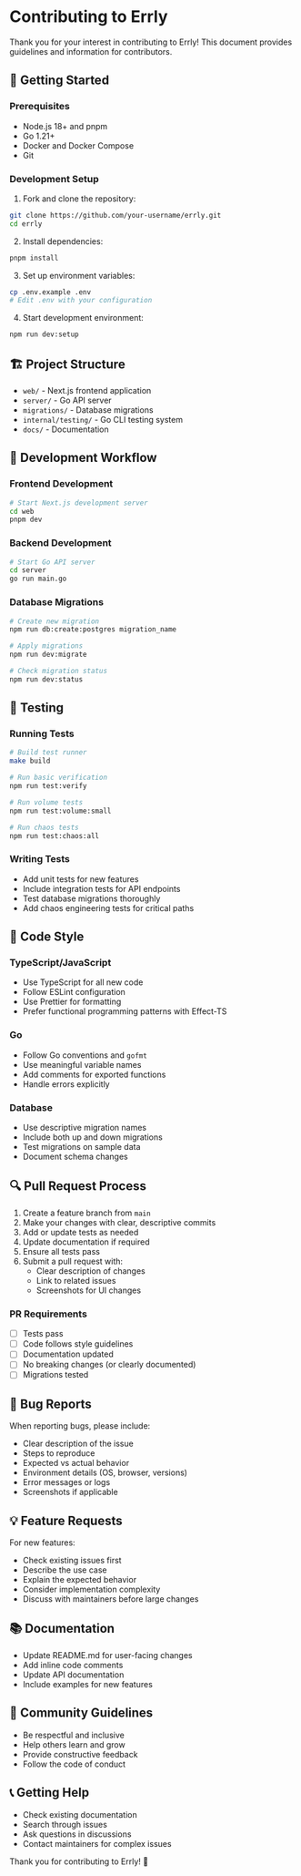 # Contributing to Errly

Thank you for your interest in contributing to Errly! This document provides guidelines and information for contributors.

## 🚀 Getting Started

### Prerequisites

- Node.js 18+ and pnpm
- Go 1.21+
- Docker and Docker Compose
- Git

### Development Setup

1. Fork and clone the repository:
```bash
git clone https://github.com/your-username/errly.git
cd errly
```

2. Install dependencies:
```bash
pnpm install
```

3. Set up environment variables:
```bash
cp .env.example .env
# Edit .env with your configuration
```

4. Start development environment:
```bash
npm run dev:setup
```

## 🏗️ Project Structure

- `web/` - Next.js frontend application
- `server/` - Go API server
- `migrations/` - Database migrations
- `internal/testing/` - Go CLI testing system
- `docs/` - Documentation

## 🔧 Development Workflow

### Frontend Development

```bash
# Start Next.js development server
cd web
pnpm dev
```

### Backend Development

```bash
# Start Go API server
cd server
go run main.go
```

### Database Migrations

```bash
# Create new migration
npm run db:create:postgres migration_name

# Apply migrations
npm run dev:migrate

# Check migration status
npm run dev:status
```

## 🧪 Testing

### Running Tests

```bash
# Build test runner
make build

# Run basic verification
npm run test:verify

# Run volume tests
npm run test:volume:small

# Run chaos tests
npm run test:chaos:all
```

### Writing Tests

- Add unit tests for new features
- Include integration tests for API endpoints
- Test database migrations thoroughly
- Add chaos engineering tests for critical paths

## 📝 Code Style

### TypeScript/JavaScript

- Use TypeScript for all new code
- Follow ESLint configuration
- Use Prettier for formatting
- Prefer functional programming patterns with Effect-TS

### Go

- Follow Go conventions and `gofmt`
- Use meaningful variable names
- Add comments for exported functions
- Handle errors explicitly

### Database

- Use descriptive migration names
- Include both up and down migrations
- Test migrations on sample data
- Document schema changes

## 🔍 Pull Request Process

1. Create a feature branch from `main`
2. Make your changes with clear, descriptive commits
3. Add or update tests as needed
4. Update documentation if required
5. Ensure all tests pass
6. Submit a pull request with:
   - Clear description of changes
   - Link to related issues
   - Screenshots for UI changes

### PR Requirements

- [ ] Tests pass
- [ ] Code follows style guidelines
- [ ] Documentation updated
- [ ] No breaking changes (or clearly documented)
- [ ] Migrations tested

## 🐛 Bug Reports

When reporting bugs, please include:

- Clear description of the issue
- Steps to reproduce
- Expected vs actual behavior
- Environment details (OS, browser, versions)
- Error messages or logs
- Screenshots if applicable

## 💡 Feature Requests

For new features:

- Check existing issues first
- Describe the use case
- Explain the expected behavior
- Consider implementation complexity
- Discuss with maintainers before large changes

## 📚 Documentation

- Update README.md for user-facing changes
- Add inline code comments
- Update API documentation
- Include examples for new features

## 🤝 Community Guidelines

- Be respectful and inclusive
- Help others learn and grow
- Provide constructive feedback
- Follow the code of conduct

## 📞 Getting Help

- Check existing documentation
- Search through issues
- Ask questions in discussions
- Contact maintainers for complex issues

Thank you for contributing to Errly! 🎉
